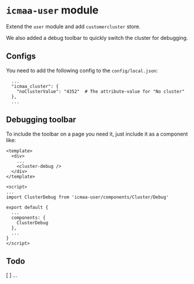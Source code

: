 # `icmaa-user` module

Extend the `user` module and add `customercluster` store.

We also added a debug toolbar to quickly switch the cluster for debugging.

## Configs

You need to add the following config to the `config/local.json`:

```
  ...
  "icmaa_cluster": {
    "noClusterValue": "4352"  # The attribute-value for "No cluster"
  },
  ...
```

## Debugging toolbar

To include the toolbar on a page you need it, just include it as a component like:

```
<template>
  <div>
    ...
    <cluster-debug />
  </div>
</template>

<script>
...
import ClusterDebug from 'icmaa-user/components/Cluster/Debug'

export default {
  ...
  components: {
    ClusterDebug
  },
  ...
}
</script>
```

## Todo

[ ] ...
